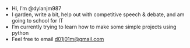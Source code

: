- Hi, I’m @dylanjm987
- I garden, write a bit, help out with competitive speech & debate, and am going to school for IT
- I’m currently trying to learn how to make some simple projects using python
- Feel free to email d01j01m@gmail.com

<!---
dylanjm987/dylanjm987 is a ✨ special ✨ repository because its `README.md` (this file) appears on your GitHub profile.
You can click the Preview link to take a look at your changes.
--->
